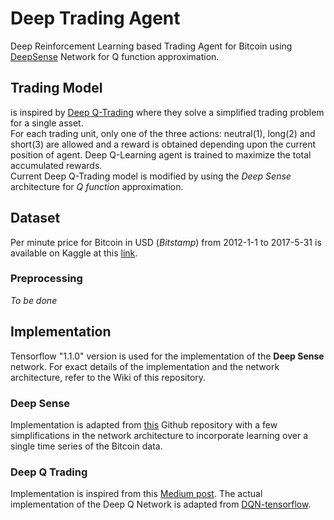# Deep Trading Agent
Deep Reinforcement Learning based Trading Agent for Bitcoin using [DeepSense](https://arxiv.org/abs/1611.01942) Network for Q function approximation. <br>

## Trading Model
is inspired by [Deep Q-Trading](http://cslt.riit.tsinghua.edu.cn/mediawiki/images/5/5f/Dtq.pdf) where they solve a simplified trading problem for a single asset. <br>
For each trading unit, only one of the three actions: neutral(1), long(2) and short(3) are allowed and a reward is obtained depending upon the current position of agent. Deep Q-Learning agent is trained to maximize the total accumulated rewards. <br>
Current Deep Q-Trading model is modified by using the *Deep Sense* architecture for *Q function* approximation.

## Dataset
Per minute price for Bitcoin in USD (*Bitstamp*) from 2012-1-1 to 2017-5-31 is available on Kaggle at this [link](https://www.kaggle.com/mczielinski/bitcoin-historical-data/data).

### Preprocessing
*To be done*

## Implementation
Tensorflow "1.1.0" version is used for the implementation of the **Deep Sense** network.
For exact details of the implementation and the network architecture, refer to the Wiki of this repository.
### Deep Sense
Implementation is adapted from [this](https://github.com/yscacaca/DeepSense) Github repository with a few simplifications in the network architecture to incorporate learning over a single time series of the Bitcoin data.

### Deep Q Trading
Implementation is inspired from this [Medium post](https://hackernoon.com/the-self-learning-quant-d3329fcc9915). The actual implementation of the Deep Q Network is adapted from [DQN-tensorflow](https://github.com/devsisters/DQN-tensorflow).
